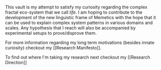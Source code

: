 This vault is my attempt to satisfy my curiosity regarding the complex fractal eco-system that we call *life*. I am hoping to contribute to the development of the new linguistic frame of Memetics with the hope that it can be used to explain complex system patterns in various domains and scales. Any hypothesis that I reach will also be accompanied by experimental setups to prove/disprove them. 

For more information regarding my long term motivations (besides innate curiosity) checkout my [[Research Manifesto]].

To find out where I'm taking my research next checkout my [[Research Direction]]